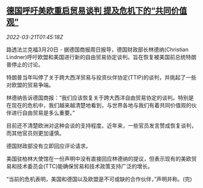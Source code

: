 <!--1647828064000-->
[德国呼吁美欧重启贸易谈判 提及危机下的“共同价值观”](https://cn.reuters.com/article/eu-usa-trade-talks-0320-sun-idCNKCS2LI03Q)
------

<div><i>2022-03-21T01:45:18Z</i></div><p>路透法兰克福3月20日 - 据德国商报周日报导，德国财政部长林德纳(Christian Lindner)呼吁欧盟和美国进行新的自由贸易协定谈判。旨在恢复被美国前总统特朗普停止的讨论。</p><p>特朗普当年叫停了关于跨大西洋贸易与投资伙伴协定(TTIP)的谈判，并挑起了一些对欧盟的贸易争端。</p><p>林德纳告诉德国商报：“我们应该恢复关于跨大西洋自由贸易协定的谈判。特别是在现在的危机中，我们越来越清楚地看到，与世界各地与我们有着共同价值观的伙伴进行自由贸易是多么重要。”</p><p>目前还不清楚欧洲对这种会谈的支持程度。近年来，一些官员发言赞成恢复谈判，而其他官员则更加谨慎。</p><p>德国财政部没有立即回应评论请求。</p><p>美国驻柏林大使馆在一份声明中没有直接回应林德纳的提议，但表示现有的美欧贸易和技术委员会(TTC)能确保贸易和技术政策支持广泛的增长。</p><p>“当前的危机表明，美国和德国以及欧盟是不可或缺的合作伙伴，”声明并称。(完)</p>
